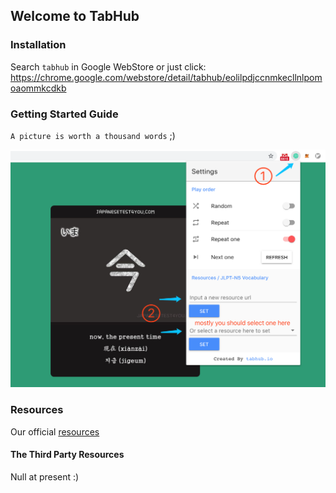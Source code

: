 ## Welcome to TabHub

### Installation

Search `tabhub` in Google WebStore or just click: https://chrome.google.com/webstore/detail/tabhub/eolilpdjccnmkecllnlpomoaommkcdkb

### Getting Started Guide

`A picture is worth a thousand words` ;)

![alt text](https://raw.githubusercontent.com/tabhub/cards/master/help/guide/images/welcome.png "TabHub Usage")


### Resources

Our official [resources](https://github.com/tabhub/cards)

#### The Third Party Resources

 Null at present :)

